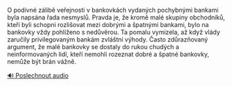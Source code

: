 
O podivné zálibě veřejnosti v bankovkách vydaných pochybnými bankami byla napsána řada nesmyslů. Pravda je, že kromě malé skupiny obchodníků, kteří byli schopni rozlišovat mezi dobrými a špatnými bankami, bylo na bankovky vždy pohlíženo s nedůvěrou. Ta pomalu vymizela, až když vlády zaručily privilegovaným bankám zvláštní výhody. Často zdůrazňovaný argument, že malé bankovky se dostaly do rukou chudých a neinformovaných lidí, kteří nemohli rozeznat dobré a špatné bankovky, nemůže být brán vážně.

[🔊 Poslechnout audio](/data/7-paragraphs/audio/chapter_81/para_002-O-podivn-zlib-veejnosti-v-bankovkch-vydanch.mp3)
